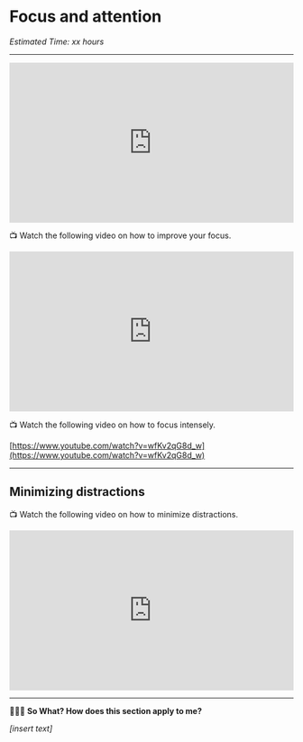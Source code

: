 # Focus and attention

*Estimated Time: xx hours*

---

<div style="position: relative; padding-bottom: 56.25%; height: 0;"><iframe src="https://www.youtube.com/embed/9BdzhWdVaX0" title="YouTube video player" frameborder="0" allow="accelerometer; autoplay; clipboard-write; encrypted-media; gyroscope; picture-in-picture" allowfullscreen style="position: absolute; top: 0; left: 0; width: 100%; height: 100%;"></iframe></div>

<aside>


📺 Watch the following video on how to improve your focus.

</aside>

<div style="position: relative; padding-bottom: 56.25%; height: 0;"><iframe src="https://www.youtube.com/embed/YkYrQR8tFzk" title="YouTube video player" frameborder="0" allow="accelerometer; autoplay; clipboard-write; encrypted-media; gyroscope; picture-in-picture" allowfullscreen style="position: absolute; top: 0; left: 0; width: 100%; height: 100%;"></iframe></div>

<aside>


📺 Watch the following video on how to focus intensely.

</aside>

[https://www.youtube.com/watch?v=wfKv2qG8d_w](https://www.youtube.com/watch?v=wfKv2qG8d_w)

---

## Minimizing distractions

<aside>


📺 Watch the following video on how to minimize distractions.

</aside>

<div style="position: relative; padding-bottom: 56.25%; height: 0;"><iframe src="https://www.youtube.com/embed/KZGVgz9b2fw" title="YouTube video player" frameborder="0" allow="accelerometer; autoplay; clipboard-write; encrypted-media; gyroscope; picture-in-picture" allowfullscreen style="position: absolute; top: 0; left: 0; width: 100%; height: 100%;"></iframe></div>

---

<aside>


🤷🏿‍♀️ **So What? How does this section apply to me?**

*[insert text]*

</aside>